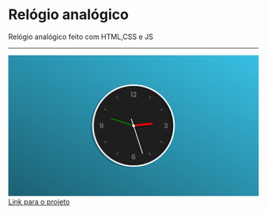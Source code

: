 <h1>Relógio analógico</h1>

<p>Relógio analógico feito com HTML,CSS e JS</p>
<hr/>
<img src="./projeto.png"/>
<a href="https://cleytonjesus07.github.io/relogio_analogico/">Link para o projeto</a>